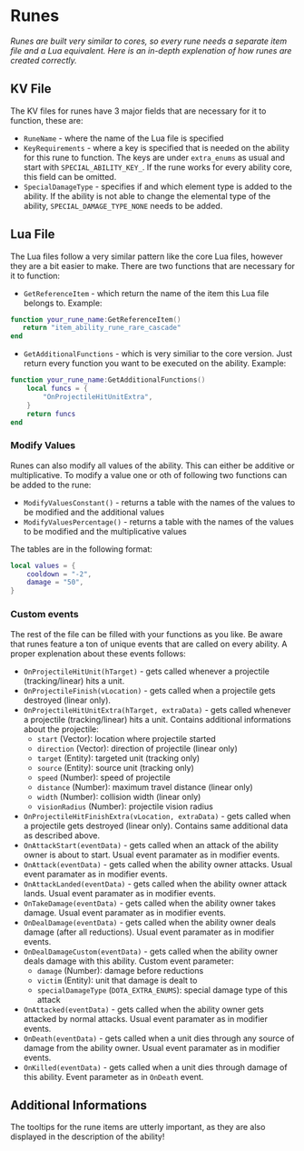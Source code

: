 # Runes

*Runes are built very similar to cores, so every rune needs a separate item file and a Lua equivalent. Here is an in-depth explenation of how runes are created correctly.*

## KV File

The KV files for runes have 3 major fields that are necessary for it to function, these are:

- `RuneName` - where the name of the Lua file is specified
- `KeyRequirements` - where a key is specified that is needed on the ability for this rune to function. The keys are under `extra_enums` as usual and start with `SPECIAL_ABILITY_KEY_`. If the rune works for every ability core, this field can be omitted.
- `SpecialDamageType` - specifies if and which element type is added to the ability. If the ability is not able to change the elemental type of the ability, `SPECIAL_DAMAGE_TYPE_NONE` needs to be added.

## Lua File

The Lua files follow a very similar pattern like the core Lua files, however they are a bit easier to make. There are two functions that are necessary for it to function:

- `GetReferenceItem` - which return the name of the item this Lua file belongs to. Example:
 ```lua
function your_rune_name:GetReferenceItem()
    return "item_ability_rune_rare_cascade"
end
```
- `GetAdditionalFunctions` - which is very similiar to the core version. Just return every function you want to be executed on the ability. Example:
```lua
function your_rune_name:GetAdditionalFunctions()
	local funcs = {
		"OnProjectileHitUnitExtra",
	}
	return funcs
end
```

### Modify Values

Runes can also modify all values of the ability. This can either be additive or multiplicative. To modify a value one or oth of following two functions can be added to the rune:

- `ModifyValuesConstant()` - returns a table with the names of the values to be modified and the additional values
- `ModifyValuesPercentage()` - returns a table with the names of the values to be modified and the multiplicative values

The tables are in the following format:
```lua
local values = {
	cooldown = "-2",
	damage = "50",
}
```

### Custom events

The rest of the file can be filled with your functions as you like. Be aware that runes feature a ton of unique events that are called on every ability. A proper explenation about these events follows:

- `OnProjectileHitUnit(hTarget)` - gets called whenever a projectile (tracking/linear) hits a unit.
- `OnProjectileFinish(vLocation)` - gets called when a projectile gets destroyed (linear only).
- `OnProjectileHitUnitExtra(hTarget, extraData)` - gets called whenever a projectile (tracking/linear) hits a unit. Contains additional informations about the projectile:
	- `start` (Vector): location where projectile started
	- `direction` (Vector): direction of projectile (linear only)
	- `target` (Entity): targeted unit (tracking only)
	- `source` (Entity): source unit (tracking only)
	- `speed` (Number): speed of projectile
	- `distance` (Number): maximum travel distance (linear only)
	- `width` (Number): collision width (linear only)
	- `visionRadius` (Number): projectile vision radius
- `OnProjectileHitFinishExtra(vLocation, extraData)` - gets called when a projectile gets destroyed (linear only). Contains same additional data as described above.
- `OnAttackStart(eventData)` - gets called when an attack of the ability owner is about to start. Usual event paramater as in modifier events.
- `OnAttack(eventData)` - gets called when the ability owner attacks. Usual event paramater as in modifier events.
- `OnAttackLanded(eventData)` - gets called when the ability owner attack lands. Usual event paramater as in modifier events.
- `OnTakeDamage(eventData)` - gets called when the ability owner takes damage. Usual event paramater as in modifier events.
- `OnDealDamage(eventData)` - gets called when the ability owner deals damage (after all reductions). Usual event paramater as in modifier events.
- `OnDealDamageCustom(eventData)` - gets called when the ability owner deals damage with this ability. Custom event parameter:
	- `damage` (Number): damage before reductions
	- `victim` (Entity): unit that damage is dealt to
	- `specialDamageType` (`DOTA_EXTRA_ENUMS`): special damage type of this attack
- `OnAttacked(eventData)` - gets called when the ability owner gets attacked by normal attacks. Usual event paramater as in modifier events.
- `OnDeath(eventData)` - gets called when a unit dies through any source of damage from the ability owner. Usual event paramater as in modifier events.
- `OnKilled(eventData)` - gets called when a unit dies through damage of this ability. Event parameter as in `OnDeath` event.

## Additional Informations

The tooltips for the rune items are utterly important, as they are also displayed in the description of the ability!
